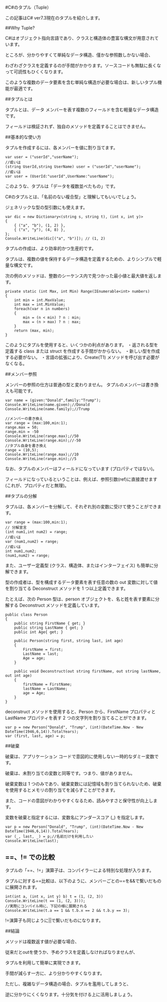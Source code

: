 ﻿#C#のタプル（Tuple）

この記事はC# ver7.3現在のタプルを紹介します。

##Why Tuple?

C#はオブジェクト指向言語であり、クラスと構造体の豊富な構文が用意されています。 

ところが、分かりやすくて単純なデータ構造、僅かな参照数しかない場合、

わざわざクラスを定義するのが手間がかかります。ソースコードも無駄に長くなって可読性もひくくなります。

このような複数のデータ要素を含む単純な構造が必要な場合は、新しいタプル機能が最適です。

##タプルとは

タプルとは、データ メンバーを表す複数のフィールドを含む軽量なデータ構造です。 

フィールドは検証されず、独自のメソッドを定義することはできません。

##基本的な使い方

タプルを作成するには、各メンバーを値に割り当てます。

    var user = ("userId","userName");
    //或いは
    (string UserId,string UserName) user = ("userId","userName");
    //或いは
    var user = (UserId:"userId",UserName:"userName");

このような、タプルは「データを複数並べたもの」です。

C#のタプルとは、「名前のない複合型」と理解してもいいでしょう。

ジェネリックな型の型引数にも使えます。

    var dic = new Dictionary<(string s, string t), (int x, int y)>
    {
        { ("a", "b"), (1, 2) },
        { ("x", "y"), (4, 8) },
    };
    Console.WriteLine(dic[("a", "b")]); // (1, 2)

タプルの作成は、より効率的かつ生産的です。 

タプルは、複数の値を保持するデータ構造を定義するための、よりシンプルで軽量な構文です。 

次の例のメソッドは、整数のシーケンス内で見つかった最小値と最大値を返します。

    private static (int Max, int Min) Range(IEnumerable<int> numbers)
    {
        int min = int.MaxValue;
        int max = int.MinValue;
        foreach(var n in numbers)
        {
            min = (n < min) ? n : min;
            max = (n > max) ? n : max;
        }
        return (max, min);
    }

このようにタプルを使用すると、いくつかの利点があります。
    ・返される型を定義する class または struct を作成する手間がかからない。
    ・新しい型を作成する必要がない。
    ・言語の拡張により、Create<T1>(T1) メソッドを呼び出す必要がなくなる。

##メンバー参照

メンバーの参照の仕方は普通の型と変わりません。
タプルのメンバーは書き換えも可能です。

    var name = (given:"Donald",family:"Trump");
    Console.WriteLine(name.given);//Donald
    Console.WriteLine(name.family);//Trump

    //メンバーの書き換え
    var range = (max:100,min:1);
    range.max = 50;
    range.min = -50
    Console.WriteLine(range.max);//50
    Console.WriteLine(range.min);//-50
    //タプル自身を書き換え
    range = (10,5);
    Console.WriteLine(range.max);//10
    Console.WriteLine(range.min);//5

なお、タプルのメンバーはフィールドになっています (プロパティではない)。 

フィールドになっているということは、例えば、参照引数(ref)に直接渡せます (これが、プロパティだと無理)。

##タプルの分解

タプルは、各メンバーを分解して、それぞれ別の変数に受けて使うことができます。

    var range = (max:100,min:1);
    // 分解宣言
    (int num1,int num2) = range;
    //或いは
    var (num1,num2) = range;
    //或いは
    int num1,num2;
    (num1,num2) = range;

また、ユーザー定義型 (クラス、構造体、またはインターフェイス) も簡単に分解できます。

型の作成者は、型を構成するデータ要素を表す任意の数の out 変数に対して値を割り当てる Deconstruct メソッドを 1 つ以上定義できます。 

たとえば、次の Person 型は、person オブジェクトを、名と姓を表す要素に分解する Deconstruct メソッドを定義しています。

    public class Person
    {
        public string FirstName { get; }
        public string LastName { get; }
        public int Age{ get; }

        public Person(string first, string last, int age)
        {
            FirstName = first;
            LastName = last;
            Age = age;
        }

        public void Deconstruct(out string firstName, out string lastName, out int age)
        {
            firstName = FirstName;
            lastName = LastName;
            age = Age;
        }
    }

deconstruct メソッドを使用すると、Person から、FirstName プロパティと LastName プロパティを表す 2 つの文字列を割り当てることができます。

    var p = new Person("Donald", "Trump", (int)(DateTime.Now - New DateTime(1946,6,14)).TotalYears);
    var (first, last, age) = p;

##破棄

破棄は、アプリケーション コードで意図的に使用しない一時的なダミー変数です。 

破棄は、未割り当ての変数と同等です。つまり、値がありません。 

破棄変数は 1 つのみであり、破棄変数には記憶域も割り当てられないため、破棄を使用するとメモリの割り当てを減らすことができます。 

また、コードの意図がわかりやすくなるため、読みやすさと保守性が向上します。

変数を破棄と指定するには、変数名にアンダースコア (_) を指定します。

    var p = new Person("Donald", "Trump", (int)(DateTime.Now - New DateTime(1946,6,14)).TotalYears);
    var (_, last, _) = p;//名前だけを利用したい
    Console.WriteLine(last);

## ==、!= での比較

タプルの「==、!=」演算子は、コンパイラーによる特別な処理が入ります。

タプルに対する==比較は、以下のように、メンバーごとの==を&&で繋いだものに展開されます。

    int(int a, (int x, int y) b) t = (1, (2, 3))
    Console.WriteLine(t == (1, (2, 3)));
    //実際にコンパイル時に、下記の様に展開される
    Console.WriteLine(t.a == 1 && t.b.x == 2 && t.b.y == 3);

!=演算子も同じように||で繋いだものになります。

##結論

メソッドは複数返す値が必要な場合、

従来だとoutを使うか、予めクラスを定義しなければなりませんが、

タプルを利用して簡単に実現できます。

手間が減らす一方に、より分かりやすくなります。

ただし、複雑なデータ構造の場合、タプルを濫用してしまうと、

逆に分かりにくくなります。十分気を付ける上に活用しましょう。
